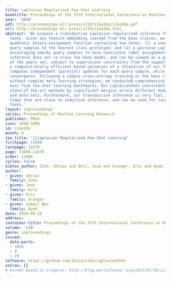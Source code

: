 ```yaml
---
title: Laplacian Regularized Few-Shot Learning
booktitle: Proceedings of the 37th International Conference on Machine Learning
year: '2020'
pdf: http://proceedings.mlr.press/v119/ziko20a/ziko20a.pdf
url: http://proceedings.mlr.press/v119/ziko20a.html
abstract: 'We propose a transductive Laplacian-regularized inference for few-shot
  tasks. Given any feature embedding learned from the base classes, we minimize a
  quadratic binary-assignment function containing two terms: (1) a unary term assigning
  query samples to the nearest class prototype, and (2) a pairwise Laplacian term
  encouraging nearby query samples to have consistent label assignments. Our transductive
  inference does not re-train the base model, and can be viewed as a graph clustering
  of the query set, subject to supervision constraints from the support set. We derive
  a computationally efficient bound optimizer of a relaxation of our function, which
  computes independent (parallel) updates for each query sample, while guaranteeing
  convergence. Following a simple cross-entropy training on the base classes, and
  without complex meta-learning strategies, we conducted comprehensive experiments
  over five few-shot learning benchmarks. Our LaplacianShot consistently outperforms
  state-of-the-art methods by significant margins across different models, settings,
  and data sets. Furthermore, our transductive inference is very fast, with computational
  times that are close to inductive inference, and can be used for large-scale few-shot
  tasks.'
layout: inproceedings
series: Proceedings of Machine Learning Research
publisher: PMLR
issn: 2640-3498
id: ziko20a
month: 0
tex_title: "{L}aplacian Regularized Few-Shot Learning"
firstpage: 11660
lastpage: 11670
page: 11660-11670
order: 11660
cycles: false
bibtex_author: Ziko, Imtiaz and Dolz, Jose and Granger, Eric and Ayed, Ismail Ben
author:
- given: Imtiaz
  family: Ziko
- given: Jose
  family: Dolz
- given: Eric
  family: Granger
- given: Ismail Ben
  family: Ayed
date: 2020-09-29
address: 
container-title: Proceedings of the 37th International Conference on Machine Learning
volume: '119'
genre: inproceedings
issued:
  date-parts:
  - 2020
  - 9
  - 29
software: https://github.com/imtiazziko/LaplacianShot
extras: []
# Format based on citeproc: http://blog.martinfenner.org/2013/07/30/citeproc-yaml-for-bibliographies/
---
```

